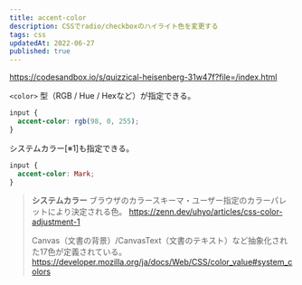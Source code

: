 ```yaml
---
title: accent-color
description: CSSでradio/checkboxのハイライト色を変更する
tags: css
updatedAt: 2022-06-27
published: true
---
```


https://codesandbox.io/s/quizzical-heisenberg-31w47f?file=/index.html

`<color>` 型（RGB / Hue / Hexなど）が指定できる。

```css
input {
  accent-color: rgb(98, 0, 255);
}
```

システムカラー[※1]も指定できる。

```css
input {
  accent-color: Mark;
}
```

> **システムカラー**
> ブラウザのカラースキーマ・ユーザー指定のカラーパレットにより決定される色。
> https://zenn.dev/uhyo/articles/css-color-adjustment-1
>
> Canvas（文書の背景）/CanvasText（文書のテキスト）など抽象化された17色が定義されている。
> https://developer.mozilla.org/ja/docs/Web/CSS/color_value#system_colors
